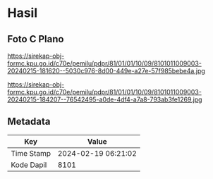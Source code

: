 # Hasil

## Foto C Plano

https://sirekap-obj-formc.kpu.go.id/c70e/pemilu/pdpr/81/01/01/10/09/8101011009003-20240215-181620--5030c976-8d00-449e-a27e-57f985bebe4a.jpg

https://sirekap-obj-formc.kpu.go.id/c70e/pemilu/pdpr/81/01/01/10/09/8101011009003-20240215-184207--76542495-a0de-4df4-a7a8-793ab3fe1269.jpg


## Metadata

| Key        | Value               |
| ---------- | ------------------- |
| Time Stamp | 2024-02-19 06:21:02 |
| Kode Dapil | 8101                |



